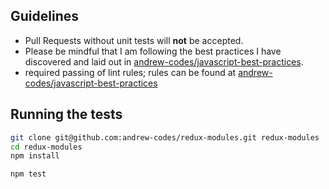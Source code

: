 ## Guidelines
- Pull Requests without unit tests will **not** be accepted.
- Please be mindful that I am following the best practices I have discovered and laid out in [andrew-codes/javascript-best-practices](https://github.com/andrew-codes/javascript-best-practices).
 - required passing of lint rules; rules can be found at [andrew-codes/javascript-best-practices](https://github.com/andrew-codes/javascript-best-practices)

## Running the tests
```bash
git clone git@github.com:andrew-codes/redux-modules.git redux-modules
cd redux-modules
npm install

npm test
```